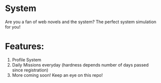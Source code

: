 # System
Are you a fan of web novels and the system? The perfect system simulation for you!

# Features:
1. Profile System
2. Daily Missions everyday (hardness depends number of days passed since registration)
3. More coming soon! Keep an eye on this repo!

